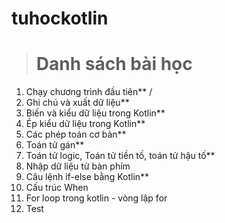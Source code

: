 # tuhockotlin
> # Danh sách bài học
1. Chạy chương trình đầu tiên** /
2. Ghi chú và xuất dữ liệu**
3. Biến và kiểu dữ liệu trong Kotlin**
4. Ép kiểu dữ liệu trong Kotlin**
5. Các phép toán cơ bản**
6. Toán tử gán**
7. Toán tử logic, Toán tử tiền tố, toán tử hậu tố**
8. Nhập dữ liệu từ bàn phím
9. Câu lệnh if-else bằng Kotlin**
10. Cấu trúc When
11. For loop trong kotlin - vòng lập for
12. Test
